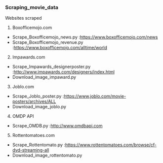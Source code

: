 ### Scraping_movie_data

Websites scraped
1. Boxofficemojo.com 
  - Scrape_Boxofficemojo_news.py :https://www.boxofficemojo.com/news
  - Scrape_Boxofficemojo_revenue.py :https://www.boxofficemojo.com/alltime/world
2. Impawards.com
  - Scrape_Impawards_designerposter.py :http://www.impawards.com/designers/index.html
  - Download_image_impaward.py
3. Joblo.com
  - Scrape_Joblo_poster.py :https://www.joblo.com/movie-posters/archives/ALL
  - Download_image_joblo.py 
4. OMDP API
  - Scrape_OMDB.py :http://www.omdbapi.com
5. Rottentomatoes.com
  - Scrape_Rottentomato.py :https://www.rottentomatoes.com/browse/cf-dvd-streaming-all
  - Download_image_rottentomato.py
